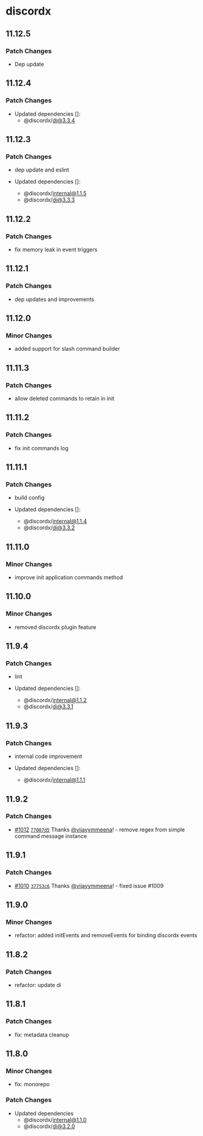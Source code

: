# discordx

## 11.12.5

### Patch Changes

- Dep update

## 11.12.4

### Patch Changes

- Updated dependencies []:
  - @discordx/di@3.3.4

## 11.12.3

### Patch Changes

- dep update and eslint

- Updated dependencies []:
  - @discordx/internal@1.1.5
  - @discordx/di@3.3.3

## 11.12.2

### Patch Changes

- fix memory leak in event triggers

## 11.12.1

### Patch Changes

- dep updates and improvements

## 11.12.0

### Minor Changes

- added support for slash command builder

## 11.11.3

### Patch Changes

- allow deleted commands to retain in init

## 11.11.2

### Patch Changes

- fix init commands log

## 11.11.1

### Patch Changes

- build config

- Updated dependencies []:
  - @discordx/internal@1.1.4
  - @discordx/di@3.3.2

## 11.11.0

### Minor Changes

- improve init application commands method

## 11.10.0

### Minor Changes

- removed discordx plugin feature

## 11.9.4

### Patch Changes

- lint

- Updated dependencies []:
  - @discordx/internal@1.1.2
  - @discordx/di@3.3.1

## 11.9.3

### Patch Changes

- internal code improvement

- Updated dependencies []:
  - @discordx/internal@1.1.1

## 11.9.2

### Patch Changes

- [#1012](https://github.com/discordx-ts/discordx/pull/1012) [`77007d5`](https://github.com/discordx-ts/discordx/commit/77007d5b69ce3846c283841a58e8271d072fe07f) Thanks [@vijayymmeena](https://github.com/vijayymmeena)! - remove regex from simple command message instance

## 11.9.1

### Patch Changes

- [#1010](https://github.com/discordx-ts/discordx/pull/1010) [`37753c6`](https://github.com/discordx-ts/discordx/commit/37753c61d07f2ef47fa48ea10404bc992d865f28) Thanks [@vijayymmeena](https://github.com/vijayymmeena)! - fixed issue #1009

## 11.9.0

### Minor Changes

- refactor: added initEvents and removeEvents for binding discordx events

## 11.8.2

### Patch Changes

- refactor: update di

## 11.8.1

### Patch Changes

- fix: metadata cleanup

## 11.8.0

### Minor Changes

- fix: monorepo

### Patch Changes

- Updated dependencies
  - @discordx/internal@1.1.0
  - @discordx/di@3.2.0
